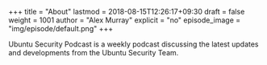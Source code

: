 +++
title = "About"
lastmod = 2018-08-15T12:26:17+09:30
draft = false
weight = 1001
author = "Alex Murray"
explicit = "no"
episode_image = "img/episode/default.png"
+++

Ubuntu Security Podcast is a weekly podcast discussing the latest updates and developments from the Ubuntu Security Team.